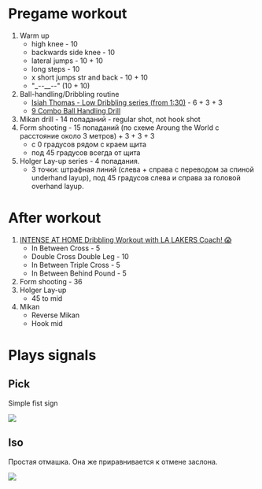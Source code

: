 # Pregame workout

1. Warm up
    - high knee - 10
    - backwards side knee - 10
    - lateral jumps - 10 + 10
    - long steps - 10
    - x short jumps str and back - 10 + 10
    - "_--__--" (10 + 10)
2. Ball-handling/Dribbling routine 
    - [Isiah Thomas - Low Dribbling series (from 1:30)](https://youtu.be/BnvGa0I8bMc?t=90) - 6 + 3 + 3
    - [9 Combo Ball Handling Drill](https://www.youtube.com/watch?v=VRkClP8m9s4)
3. Mikan drill - 14 попаданий - regular shot, not hook shot
4. Form shooting - 15 попаданий (по схеме Aroung the World с расстояние около 3 метров) + 3 + 3 + 3
    - с 0 градусов рядом с краем щита
    - под 45 градусов всегда от щита
6. Holger Lay-up series - 4 попадания. 
    - 3 точки: штрафная линий (слева + справа c переводом за спиной underhand layup), под 45 градусов слева и справа за головой overhand layup. 
    
# After workout

1. [INTENSE AT HOME Dribbling Workout with LA LAKERS Coach! 😱](https://www.youtube.com/watch?v=NCHxsar6ZNA)
    - In Between Cross - 5
    - Double Cross Double Leg - 10
    - In Between Triple Cross - 5
    - In Between Behind Pound - 5
2. Form shooting - 36
3. Holger Lay-up 
    - 45 to mid
4. Mikan
    - Reverse Mikan
    - Hook mid

# Plays signals

## Pick

Simple fist sign

![](https://www.rookieroad.com/img/basketball/basketball-hand-signal-call-for-a-pick.png)

## Iso

Простая отмашка. Она же приравнивается к отмене заслона.

![](https://www.rookieroad.com/img/basketball/basketball-isolation-play-signal.png)
